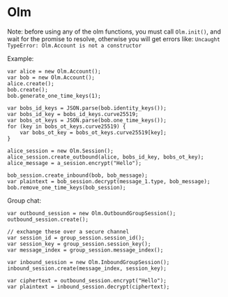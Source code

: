Olm
===

Note: before using any of the olm functions, you must call `Olm.init()`, and
wait for the promise to resolve, otherwise you will get errors like:
`Uncaught TypeError: Olm.Account is not a constructor`

Example:

    var alice = new Olm.Account();
    var bob = new Olm.Account();
    alice.create();
    bob.create();
    bob.generate_one_time_keys(1);

    var bobs_id_keys = JSON.parse(bob.identity_keys());
    var bobs_id_key = bobs_id_keys.curve25519;
    var bobs_ot_keys = JSON.parse(bob.one_time_keys());
    for (key in bobs_ot_keys.curve25519) {
        var bobs_ot_key = bobs_ot_keys.curve25519[key];
    }

    alice_session = new Olm.Session();
    alice_session.create_outbound(alice, bobs_id_key, bobs_ot_key);
    alice_message = a_session.encrypt("Hello");

    bob_session.create_inbound(bob, bob_message);
    var plaintext = bob_session.decrypt(message_1.type, bob_message);
    bob.remove_one_time_keys(bob_session);


Group chat:

    var outbound_session = new Olm.OutboundGroupSession();
    outbound_session.create();

    // exchange these over a secure channel
    var session_id = group_session.session_id();
    var session_key = group_session.session_key();
    var message_index = group_session.message_index();

    var inbound_session = new Olm.InboundGroupSession();
    inbound_session.create(message_index, session_key);

    var ciphertext = outbound_session.encrypt("Hello");
    var plaintext = inbound_session.decrypt(ciphertext);

